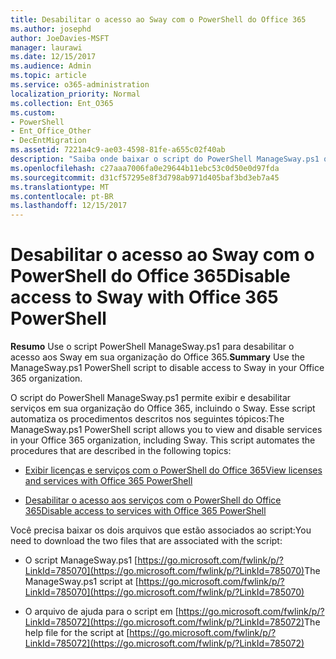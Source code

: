 ```yaml
---
title: Desabilitar o acesso ao Sway com o PowerShell do Office 365
ms.author: josephd
author: JoeDavies-MSFT
manager: laurawi
ms.date: 12/15/2017
ms.audience: Admin
ms.topic: article
ms.service: o365-administration
localization_priority: Normal
ms.collection: Ent_O365
ms.custom:
- PowerShell
- Ent_Office_Other
- DecEntMigration
ms.assetid: 7221a4c9-ae03-4598-81fe-a655c02f40ab
description: "Saiba onde baixar o script do PowerShell ManageSway.ps1 que permite que você desabilite o acesso ao Sway na sua organização do Office 365."
ms.openlocfilehash: c27aaa7006fa0e29644b11ebc53c0d50e0d97fda
ms.sourcegitcommit: d31cf57295e8f3d798ab971d405baf3bd3eb7a45
ms.translationtype: MT
ms.contentlocale: pt-BR
ms.lasthandoff: 12/15/2017
---
```

# <a name="disable-access-to-sway-with-office-365-powershell"></a><span data-ttu-id="0fd93-103">Desabilitar o acesso ao Sway com o PowerShell do Office 365</span><span class="sxs-lookup"><span data-stu-id="0fd93-103">Disable access to Sway with Office 365 PowerShell</span></span>

<span data-ttu-id="0fd93-104">**Resumo** Use o script PowerShell ManageSway.ps1 para desabilitar o acesso aos Sway em sua organização do Office 365.</span><span class="sxs-lookup"><span data-stu-id="0fd93-104">**Summary** Use the ManageSway.ps1 PowerShell script to disable access to Sway in your Office 365 organization.</span></span>
  
<span data-ttu-id="0fd93-p101">O script do PowerShell ManageSway.ps1 permite exibir e desabilitar serviços em sua organização do Office 365, incluindo o Sway. Esse script automatiza os procedimentos descritos nos seguintes tópicos:</span><span class="sxs-lookup"><span data-stu-id="0fd93-p101">The ManageSway.ps1 PowerShell script allows you to view and disable services in your Office 365 organization, including Sway. This script automates the procedures that are described in the following topics:</span></span>
  
- [<span data-ttu-id="0fd93-107">Exibir licenças e serviços com o PowerShell do Office 365</span><span class="sxs-lookup"><span data-stu-id="0fd93-107">View licenses and services with Office 365 PowerShell</span></span>](view-licenses-and-services-with-office-365-powershell.md)
    
- [<span data-ttu-id="0fd93-108">Desabilitar o acesso aos serviços com o PowerShell do Office 365</span><span class="sxs-lookup"><span data-stu-id="0fd93-108">Disable access to services with Office 365 PowerShell</span></span>](disable-access-to-services-with-office-365-powershell.md)
    
<span data-ttu-id="0fd93-109">Você precisa baixar os dois arquivos que estão associados ao script:</span><span class="sxs-lookup"><span data-stu-id="0fd93-109">You need to download the two files that are associated with the script:</span></span>
  
- <span data-ttu-id="0fd93-110">O script ManageSway.ps1 [https://go.microsoft.com/fwlink/p/?LinkId=785070](https://go.microsoft.com/fwlink/p/?LinkId=785070)</span><span class="sxs-lookup"><span data-stu-id="0fd93-110">The ManageSway.ps1 script at [https://go.microsoft.com/fwlink/p/?LinkId=785070](https://go.microsoft.com/fwlink/p/?LinkId=785070)</span></span>
    
- <span data-ttu-id="0fd93-111">O arquivo de ajuda para o script em [https://go.microsoft.com/fwlink/p/?LinkId=785072](https://go.microsoft.com/fwlink/p/?LinkId=785072)</span><span class="sxs-lookup"><span data-stu-id="0fd93-111">The help file for the script at [https://go.microsoft.com/fwlink/p/?LinkId=785072](https://go.microsoft.com/fwlink/p/?LinkId=785072)</span></span>
    


